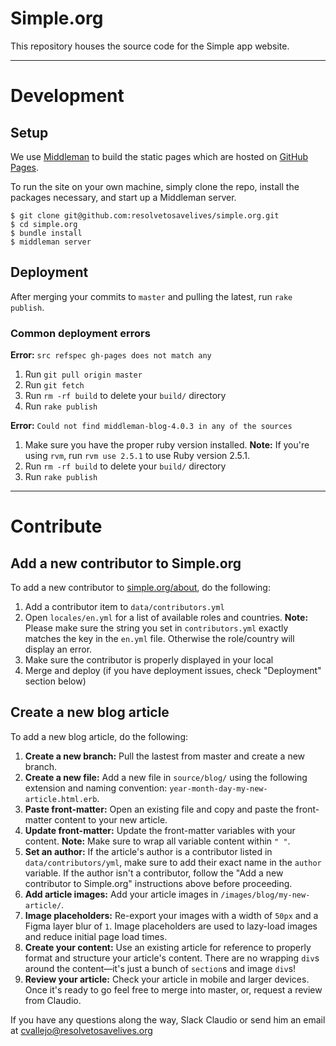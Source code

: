 # Simple.org
This repository houses the source code for the Simple app website.

---

# Development
## Setup
We use [Middleman](https://middlemanapp.com/) to build the static pages which are hosted on [GitHub Pages](https://pages.github.com/).

To run the site on your own machine, simply clone the repo, install the packages necessary, and start up a Middleman server.

```
$ git clone git@github.com:resolvetosavelives/simple.org.git
$ cd simple.org
$ bundle install
$ middleman server
```

## Deployment
After merging your commits to `master` and pulling the latest, run `rake publish`.

### Common deployment errors
**Error:** `src refspec gh-pages does not match any`
1. Run `git pull origin master`
2. Run `git fetch`
3. Run `rm -rf build` to delete your `build/` directory
4. Run `rake publish`

**Error:** `Could not find middleman-blog-4.0.3 in any of the sources`
1. Make sure you have the proper ruby version installed. **Note:** If you're using `rvm`, run `rvm use 2.5.1` to use Ruby version 2.5.1.
2. Run `rm -rf build` to delete your `build/` directory
3. Run `rake publish`

---

# Contribute
## Add a new contributor to Simple.org
To add a new contributor to [simple.org/about](https://simple.org/about), do the following:

1. Add a contributor item to `data/contributors.yml`
2. Open `locales/en.yml` for a list of available roles and countries. **Note:** Please make sure the string you set in `contributors.yml` exactly matches the key in the `en.yml` file. Otherwise the role/country will display an error.
3. Make sure the contributor is properly displayed in your local
4. Merge and deploy (if you have deployment issues, check "Deployment" section below)

## Create a new blog article
To add a new blog article, do the following:

1. **Create a new branch:** Pull the lastest from master and create a new branch.
2. **Create a new file:** Add a new file in `source/blog/` using the following extension and naming convention: `year-month-day-my-new-article.html.erb`.
3. **Paste front-matter:** Open an existing file and copy and paste the front-matter content to your new article.
4. **Update front-matter:** Update the front-matter variables with your content. **Note:** Make sure to wrap all variable content within `" "`.
5. **Set an author:** If the article's author is a contributor listed in `data/contributors/yml`, make sure to add their exact name in the `author` variable. If the author isn't a contributor, follow the "Add a new contributor to Simple.org" instructions above before proceeding.
6. **Add article images:** Add your article images in `/images/blog/my-new-article/`.
7. **Image placeholders:** Re-export your images with a width of `50px` and a Figma layer blur of `1`. Image placeholders are used to lazy-load images and reduce initial page load times.
8. **Create your content:** Use an existing article for reference to properly format and structure your article's content. There are no wrapping `div`s around the content—it's just a bunch of `section`s and image `div`s!
9. **Review your article:** Check your article in mobile and larger devices. Once it's ready to go feel free to merge into master, or, request a review from Claudio.

If you have any questions along the way, Slack Claudio or send him an email at cvallejo@resolvetosavelives.org
